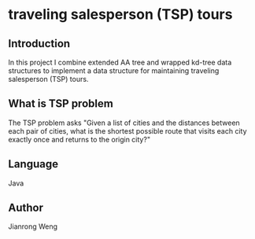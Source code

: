 #  traveling salesperson (TSP) tours

## Introduction
In this project I combine extended AA tree and wrapped kd-tree data
structures to implement a data structure for maintaining traveling salesperson (TSP) tours.

## What is TSP problem

The TSP problem asks "Given a list of cities and the distances between each pair of cities, 
what is the shortest possible route that visits each city exactly once and returns to the origin city?" 

## Language
Java

## Author

Jianrong Weng
